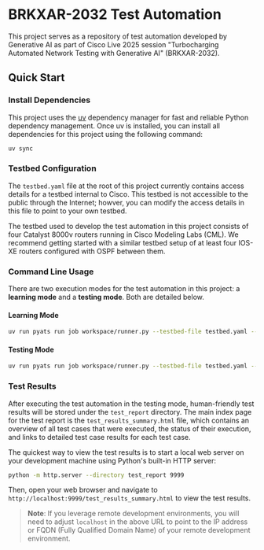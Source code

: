 # BRKXAR-2032 Test Automation

This project serves as a repository of test automation developed by Generative AI as part of Cisco Live 2025 session "Turbocharging Automated Network Testing with Generative AI" (BRKXAR-2032).

## Quick Start

### Install Dependencies

This project uses the [uv](https://github.com/astral-sh/uv) dependency manager for fast and reliable Python dependency management. Once uv is installed, you can install all dependencies for this project using the following command:

```sh
uv sync
```

### Testbed Configuration

The `testbed.yaml` file at the root of this project currently contains access details for a testbed internal to Cisco. This testbed is not accessible to the public through the Internet; howver, you can modify the access details in this file to point to your own testbed.

The testbed used to develop the test automation in this project consists of four Catalyst 8000v routers running in Cisco Modeling Labs (CML). We recommend getting started with a similar testbed setup of at least four IOS-XE routers configured with OSPF between them.

### Command Line Usage

There are two execution modes for the test automation in this project: a **learning mode** and a **testing mode**. Both are detailed below.

#### Learning Mode

```bash
uv run pyats run job workspace/runner.py --testbed-file testbed.yaml --mode learning
```

#### Testing Mode

```bash
uv run pyats run job workspace/runner.py --testbed-file testbed.yaml --mode testing
```

### Test Results

After executing the test automation in the testing mode, human-friendly test results will be stored under the `test_report` directory. The main index page for the test report is the `test_results_summary.html` file, which contains an overview of all test cases that were executed, the status of their execution, and links to detailed test case results for each test case.

The quickest way to view the test results is to start a local web server on your development machine using Python's built-in HTTP server:

```bash
python -m http.server --directory test_report 9999
```

Then, open your web browser and navigate to `http://localhost:9999/test_results_summary.html` to view the test results.

> **Note**: If you leverage remote development environments, you will need to adjust `localhost` in the above URL to point to the IP address or FQDN (Fully Qualified Domain Name) of your remote development environment.

